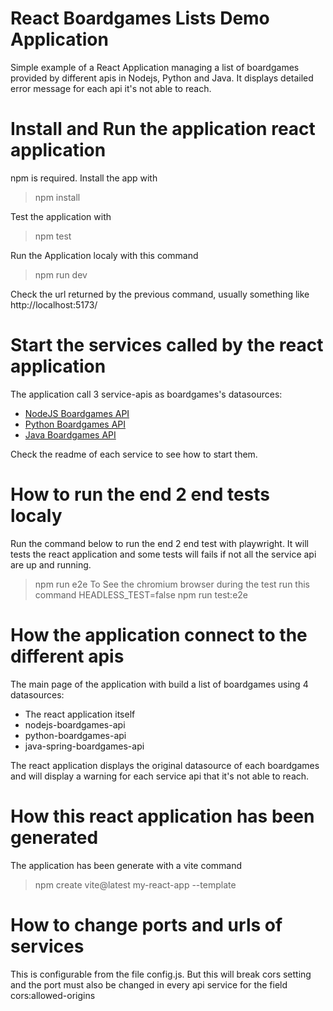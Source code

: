 # React Boardgames Lists Demo Application
Simple example of a React Application managing a list of boardgames provided by different apis in Nodejs, Python and Java. It displays detailed error message for each api it's not able to reach.

# Install and Run the application react application
npm is required. 
Install the app with
> npm install

Test the application with
> npm test

Run the Application localy with this command 
> npm run dev

Check the url returned by the previous command, usually something like http://localhost:5173/

# Start the services called by the react application
The application call 3 service-apis as boardgames's datasources: 
- [NodeJS Boardgames API](./nodejsboargames-api/README.md) 
- [Python Boardgames API](./python-boardgames-api/README.md) 
- [Java Boardgames API](./java-boardgames-api/README.md) 

Check the readme of each service to see how to start them.

# How to run the end 2 end tests localy
Run the command below to run the end 2 end test with playwright. It will tests the react application and some tests will fails if not all the service api are up and running. 
> npm run e2e
To See the chromium browser during the test run this command
> HEADLESS_TEST=false npm run test:e2e

# How the application connect to the different apis
The main page of the application with build a list of boardgames using 4 datasources:
- The react application itself
- nodejs-boardgames-api
- python-boardgames-api
- java-spring-boardgames-api

The react application displays the original datasource of each boardgames and will display a warning for each service api that it's not able to reach.

# How this react application has been generated
The application has been generate with a vite command
> npm create vite@latest my-react-app --template

# How to change ports and urls of services
This is configurable from the file config.js. But this will break cors setting and the port must also be changed in every api service for the field cors:allowed-origins
       